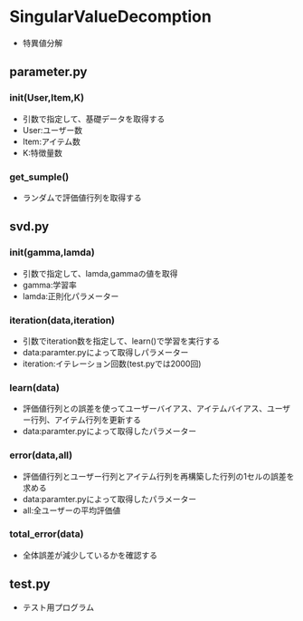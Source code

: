# SingularValueDecomption
* 特異値分解

## parameter.py
### __init__(User,Item,K)
* 引数で指定して、基礎データを取得する
* User:ユーザー数
* Item:アイテム数
* K:特徴量数

### get_sumple()
* ランダムで評価値行列を取得する

## svd.py
### __init__(gamma,lamda)
* 引数で指定して、lamda,gammaの値を取得
* gamma:学習率
* lamda:正則化パラメーター

### iteration(data,iteration)
* 引数でiteration数を指定して、learn()で学習を実行する
* data:paramter.pyによって取得しパラメーター
* iteration:イテレーション回数(test.pyでは2000回)

### learn(data)
* 評価値行列との誤差を使ってユーザーバイアス、アイテムバイアス、ユーザー行列、アイテム行列を更新する
* data:paramter.pyによって取得したパラメーター

### error(data,all)
* 評価値行列とユーザー行列とアイテム行列を再構築した行列の1セルの誤差を求める
* data:paramter.pyによって取得したパラメーター
* all:全ユーザーの平均評価値

### total_error(data)
* 全体誤差が減少しているかを確認する

## test.py
* テスト用プログラム

